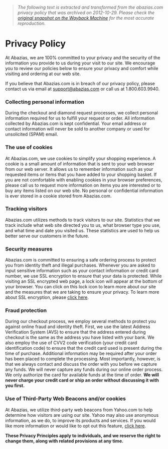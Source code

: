 > *The following text is extracted and transformed from the abazias.com privacy policy that was archived on 2012-10-29. Please check the [original snapshot on the Wayback Machine](https://web.archive.org/web/20121029073916id_/http%3A//www.abazias.com/terms/privacy.asp) for the most accurate reproduction.*

# Privacy Policy

At Abazias, we are 100% committed to your privacy and the security of the information you provide to us during your visit to our site. We encourage you to review our policies below to ensure your privacy and comfort while visiting and ordering at our web site.

If you believe that Abazias.com is in breach of our privacy policy, please contact us via email at [support@abazias.com](mailto:support@abazias.com) or call us at 1.800.603.9940.

  


### Collecting personal information

During the checkout and diamond request processes, we collect personal information required for us to fulfill your request or order. All information collected by Abazias.com is kept confidential. Your email address or contact information will never be sold to another company or used for unsolicited (SPAM) email.

### The use of cookies

At Abazias.com, we use cookies to simplify your shopping experience. A cookie is a small amount of information that is sent to your web browser from our web server. It allows us to remember information such as your requested items or items that you have added to your shopping basket. If you are not comfortable with enabling cookies in your browser preferences, please call us to request more information on items you are interested or to buy any items listed on our web site. No personal or confidential information is ever stored in a cookie stored from Abazias.com.

  


### Tracking visitors

Abazias.com utilizes methods to track visitors to our site. Statistics that we track include what web site directed you to us, what browser type you use, and what time and date you visited us. These statistics are used to help us better serve our customers in the future.

  


### Security measures

Abazias.com is committed to ensuring a safe ordering process to protect you from identity theft and illegal purchases. Whenever you are asked to input sensitive information such as your contact information or credit card number, we use SSL encryption to ensure that your data is protected. While visiting an SSL encrypted web page, a lock icon will appear at the bottom of your browser. You can click on this lock icon to learn more about our site and the measures that we are taking to ensure your privacy. To learn more about SSL encryption, please [click here](http://www.webopedia.com/TERM/S/SSL.html).

  


### Fraud protection

During our checkout process, we employ several methods to protect you against online fraud and identity theft. First, we use the latest Address Verification System (AVS) to ensure that the address entered during checkout is the same as the address you have listed with your bank. We also employ the use of CVV2 code verification (your credit card identification code) to ensure that the credit card used is present during the time of purchase. Additional information may be required after your order has been placed to complete the processing. Most importantly, however, is that we always contact and discuss the order with you before we capture any funds. We will never capture any funds during our online order process. We only authorize the card for available funds at the time of order. **We will never charge your credit card or ship an order without discussing it with you first.**

  


### Use of Third-Party Web Beacons and/or cookies

At Abazias, we utilize third-party web beacons from Yahoo.com to help determine how visitors are using our site. Yahoo may also use anonymous information, as we do, to improve its products and services. If you would like more information or would like to opt out this feature, [click here](https://ondemand.indextools.com/optout,OptOut.vm?domain=stats.indextools.com).

 **These Privacy Principles apply to individuals, and we reserve the right to change them, along with related provisions at any time.**
